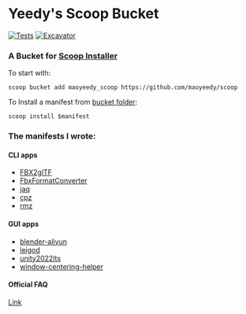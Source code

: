 # Yeedy's Scoop Bucket
[![Tests](https://github.com/maoyeedy/yeedyscoop/actions/workflows/ci.yml/badge.svg)](https://github.com/maoyeedy/yeedyscoop/actions/workflows/ci.yml) [![Excavator](https://github.com/maoyeedy/yeedyscoop/actions/workflows/excavator.yml/badge.svg)](https://github.com/maoyeedy/yeedyscoop/actions/workflows/excavator.yml)

### A Bucket for [Scoop Installer](https://scoop.sh)

To start with:
```
scoop bucket add maoyeedy_scoop https://github.com/maoyeedy/scoop
```
To Install a manifest from [bucket folder](bucket/):
```
scoop install $manifest
```

### The manifests I wrote:

#### CLI apps
- [FBX2glTF](bucket/FBX2glTF.json)
- [FbxFormatConverter](bucket/FbxFormatConverter.json)
- [jaq](bucket/jaq.json)
- [cpz](bucket/cpz.json)
- [rmz](bucket/rmz.json)

#### GUI apps
- [blender-aliyun](bucket/blender-aliyun.json)
- [leigod](bucket/leigod.json)
- [unity2022lts](bucket/unity2022lts.json)
- [window-centering-helper](bucket/window-centering-helper.json)

#### Official FAQ

[Link](https://github.com/ScoopInstaller/Scoop/wiki/FAQ)
